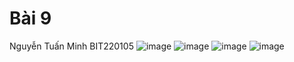 # Bài 9 
Nguyễn Tuấn Minh BIT220105 
![image](https://github.com/user-attachments/assets/028ae700-f4c1-4e63-ba84-b504273c3b43)
![image](https://github.com/user-attachments/assets/a123d77d-599b-4a9a-8514-3dbe5fbf9cda)
![image](https://github.com/user-attachments/assets/9f750134-428c-4983-85a4-e41ab9f023da)
![image](https://github.com/user-attachments/assets/e6de3aa6-5f1a-44d5-87cf-483737273f58)

